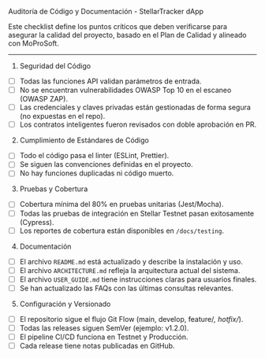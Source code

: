 Auditoría de Código y Documentación - StellarTracker dApp

Este checklist define los puntos críticos que deben verificarse para asegurar la calidad del proyecto, basado en el Plan de Calidad y alineado con MoProSoft.

---

1. Seguridad del Código
- [ ] Todas las funciones API validan parámetros de entrada.
- [ ] No se encuentran vulnerabilidades OWASP Top 10 en el escaneo (OWASP ZAP).
- [ ] Las credenciales y claves privadas están gestionadas de forma segura (no expuestas en el repo).
- [ ] Los contratos inteligentes fueron revisados con doble aprobación en PR.

2. Cumplimiento de Estándares de Código
- [ ] Todo el código pasa el linter (ESLint, Prettier).
- [ ] Se siguen las convenciones definidas en el proyecto.
- [ ] No hay funciones duplicadas ni código muerto.

3. Pruebas y Cobertura
- [ ] Cobertura mínima del 80% en pruebas unitarias (Jest/Mocha).
- [ ] Todas las pruebas de integración en Stellar Testnet pasan exitosamente (Cypress).
- [ ] Los reportes de cobertura están disponibles en `/docs/testing`.

4. Documentación
- [ ] El archivo `README.md` está actualizado y describe la instalación y uso.
- [ ] El archivo `ARCHITECTURE.md` refleja la arquitectura actual del sistema.
- [ ] El archivo `USER_GUIDE.md` tiene instrucciones claras para usuarios finales.
- [ ] Se han actualizado las FAQs con las últimas consultas relevantes.

5. Configuración y Versionado
- [ ] El repositorio sigue el flujo Git Flow (main, develop, feature/*, hotfix/*).
- [ ] Todas las releases siguen SemVer (ejemplo: v1.2.0).
- [ ] El pipeline CI/CD funciona en Testnet y Producción.
- [ ] Cada release tiene notas publicadas en GitHub.
